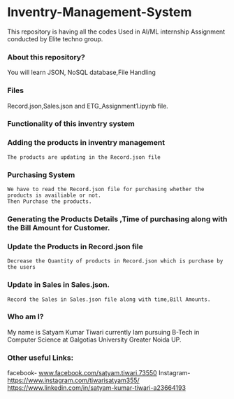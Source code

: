 # Inventry-Management-System

This repository is having all the codes Used in AI/ML internship Assignment conducted by Elite techno group.
### About this repository?
You will learn JSON, NoSQL database,File Handling
### Files
Record.json,Sales.json and ETG_Assignment1.ipynb file.
### Functionality of this inventry system
   ### Adding the products in inventry management
    The products are updating in the Record.json file
  ### Purchasing System
    We have to read the Record.json file for purchasing whether the products is availiable or not.
    Then Purchase the products.
  ### Generating the Products Details ,Time of purchasing along with the Bill Amount for Customer.
  ### Update the Products in Record.json file
    Decrease the Quantity of products in Record.json which is purchase by the users
  ### Update in Sales in Sales.json.
    Record the Sales in Sales.json file along with time,Bill Amounts.
    
### Who am I?
My name is Satyam Kumar Tiwari currently Iam pursuing B-Tech in Computer Science at Galgotias University Greater Noida UP.
### Other useful Links:
facebook- www.facebook.com/satyam.tiwari.73550
Instagram- https://www.instagram.com/tiwarisatyam355/
https://www.linkedin.com/in/satyam-kumar-tiwari-a23664193

    
  
